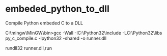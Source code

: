 # embeded_python_to_dll
Compile Python embeded C to a DLL

C:\mingw\MinGW\bin>gcc -Wall -IC:\Python32\include -LC:\Python32\libs  py_c_compile.c -lpython32 -shared -o runner.dll

rundll32 runner.dll,run
